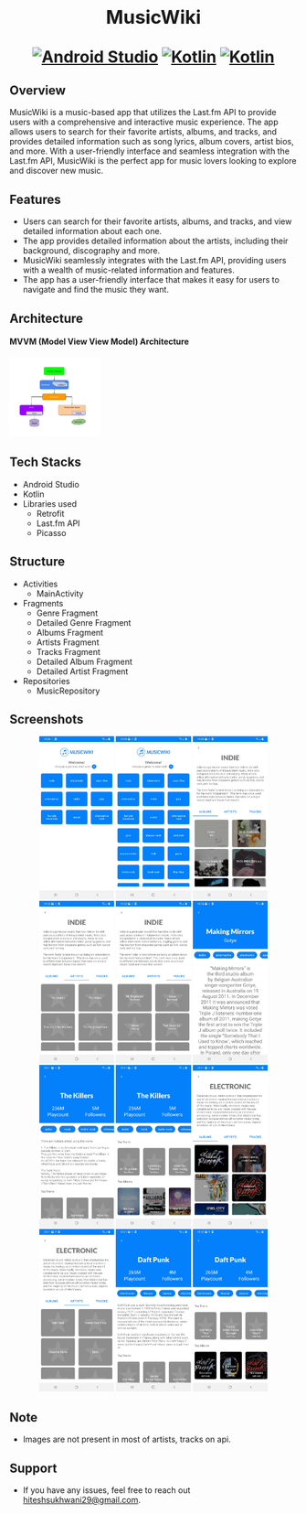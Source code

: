 <h1 align="center">
  <span>
    <h3>MusicWiki</h3>
  </span>
    <p align="center">
    <a href="https://developer.android.com/studio"><img src="https://img.shields.io/badge/Built%20With-Android%20Studio-green?style=for-the-badge" alt="Android Studio"/></a>
    <a href="https://developer.android.com/studio"><img src="https://img.shields.io/badge/Launguages-Kotlin-blue?style=for-the-badge" alt="Kotlin"/></a>
    <a href="https://developer.android.com/studio"><img src="https://img.shields.io/badge/Architecture%20Used-MVVM-critical?style=for-the-badge" alt="Kotlin"/></a>
  </p>
</h1>


## Overview

MusicWiki is a music-based app that utilizes the Last.fm API to provide users with a comprehensive and interactive music experience. The app allows users to search for their favorite artists, albums, and tracks, and provides detailed information such as song lyrics, album covers, artist bios, and more. With a user-friendly interface and seamless integration with the Last.fm API, MusicWiki is the perfect app for music lovers looking to explore and discover new music.


## Features

- Users can search for their favorite artists, albums, and tracks, and view detailed information about each one.
- The app provides detailed information about the artists, including their background, discography and more.
- MusicWiki seamlessly integrates with the Last.fm API, providing users with a wealth of music-related information and features.
- The app has a user-friendly interface that makes it easy for users to navigate and find the music they want.

## Architecture

#### MVVM (Model View View Model) Architecture

<img src="/docs/imgs/mvvm.png" width="32%" alt="mvvm architecture"/>

## Tech Stacks

- Android Studio
- Kotlin
- Libraries used
    - Retrofit
    - Last.fm API
    - Picasso
    
## Structure
- Activities
  - MainActivity
- Fragments
  - Genre Fragment
  - Detailed Genre Fragment
  - Albums Fragment
  - Artists Fragment
  - Tracks Fragment
  - Detailed Album Fragment
  - Detailed Artist Fragment
- Repositories
  - MusicRepository
    
## Screenshots

<p align="center">
  <img src="/docs/imgs/img1.jpg" width="26%" alt="img1"/>
  <img src="/docs/imgs/img2.jpg" width="26%" alt="img2"/>
  <img src="/docs/imgs/img3.jpg" width="26%" alt="img3"/>
  <img src="/docs/imgs/img4.jpg" width="26%" alt="img4"/>
  <img src="/docs/imgs/img5.jpg" width="26%" alt="img5"/>
  <img src="/docs/imgs/img6.jpg" width="26%" alt="img6"/>
  <img src="/docs/imgs/img7.jpg" width="26%" alt="img7"/>
  <img src="/docs/imgs/img8.jpg" width="26%" alt="img8"/>
  <img src="/docs/imgs/img9.jpg" width="26%" alt="img9"/>
  <img src="/docs/imgs/img10.jpg" width="26%" alt="img10"/>
  <img src="/docs/imgs/img11.jpg" width="26%" alt="img11"/>
  <img src="/docs/imgs/img12.jpg" width="26%" alt="img12"/>
</p>

## Note
- Images are not present in most of artists, tracks on api.

## Support

- If you have any issues, feel free to reach out [hiteshsukhwani29@gmail.com](mailto:hiteshsukhwani29@gmail.com).
